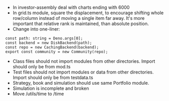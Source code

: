 * In investor-assembly deal with charts ending with 6000
* In grid.ts module, square the displacement, to encourage shifting whole row/column instead of moving a single item far away. It's more important that relative rank is maintained, than absolute position.
* Change into one-liner:
```
const path: string = Deno.args[0];
const backend = new DiskBackend(path);
const repo = new CachingBackend(backend);
export const community = new Community(repo);
```
* Class files should not import modules from other directories. Import should only be from mod.ts
* Test files should not import modules or data from other directories. Import should only be from testdata.ts
* Strategy, book and simulation should use same Portfolio module.
* Simulation is incomplete and broken
* Move /utils/time to /time
